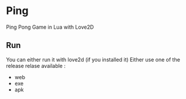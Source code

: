 # Ping
Ping Pong Game in Lua with Love2D
## Run
You can either run it with love2d (if you installed it)
Either use one of the release
relase available :
- web
- exe
- apk
